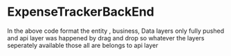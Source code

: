 # ExpenseTrackerBackEnd
In the above code format the entity , business, Data layers only fully pushed and api layer was happened by drag and drop so whatever the layers seperately available those all are  belongs to api layer 
